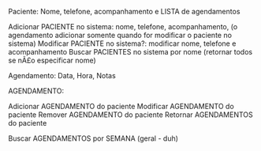 Paciente:
Nome, telefone, acompanhamento e LISTA de agendamentos

Adicionar PACIENTE no sistema: nome, telefone, acompanhamento, (o agendamento adicionar somente quando for modificar o paciente no sistema)
Modificar PACIENTE no sistema?: modificar nome, telefone e acompanhamento
Buscar PACIENTES no sistema por nome (retornar todos se nÃ£o especificar nome)

Agendamento:
Data, Hora, Notas

AGENDAMENTO:

Adicionar AGENDAMENTO do paciente
Modificar AGENDAMENTO do paciente
Remover AGENDAMENTO do paciente
Retornar AGENDAMENTOS do paciente

Buscar AGENDAMENTOS por SEMANA (geral - duh)